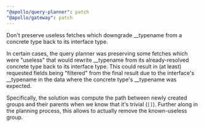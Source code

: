 ```yaml
---
"@apollo/query-planner": patch
"@apollo/gateway": patch
---
```


Don't preserve useless fetches which downgrade __typename from a concrete type back to its interface type.

In certain cases, the query planner was preserving some fetches which were "useless" that would rewrite __typename from its already-resolved concrete type back to its interface type. This could result in (at least) requested fields being "filtered" from the final result due to the interface's __typename in the data where the concrete type's __typename was expected.

Specifically, the solution was compute the path between newly created groups and their parents when we know that it's trivial (`[]`). Further along in the planning process, this allows to actually remove the known-useless group.
  